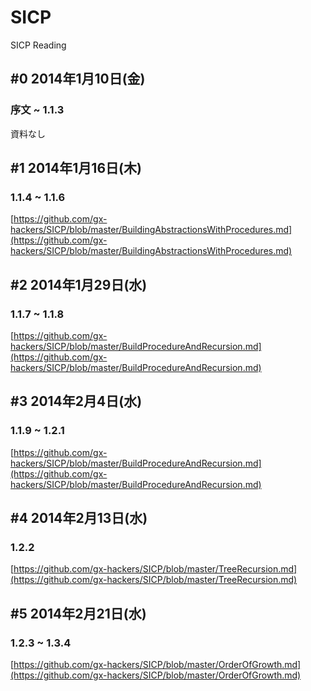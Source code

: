 # SICP

SICP Reading

## #0 2014年1月10日(金)
### 序文 ~ 1.1.3
資料なし

## #1 2014年1月16日(木)
### 1.1.4 ~ 1.1.6
[https://github.com/gx-hackers/SICP/blob/master/BuildingAbstractionsWithProcedures.md](https://github.com/gx-hackers/SICP/blob/master/BuildingAbstractionsWithProcedures.md)

## #2 2014年1月29日(水)
### 1.1.7 ~ 1.1.8
[https://github.com/gx-hackers/SICP/blob/master/BuildProcedureAndRecursion.md](https://github.com/gx-hackers/SICP/blob/master/BuildProcedureAndRecursion.md)

## #3 2014年2月4日(水)
### 1.1.9 ~ 1.2.1
[https://github.com/gx-hackers/SICP/blob/master/BuildProcedureAndRecursion.md](https://github.com/gx-hackers/SICP/blob/master/BuildProcedureAndRecursion.md)

## #4 2014年2月13日(水)
### 1.2.2
[https://github.com/gx-hackers/SICP/blob/master/TreeRecursion.md](https://github.com/gx-hackers/SICP/blob/master/TreeRecursion.md)

## #5 2014年2月21日(水)
### 1.2.3 ~ 1.3.4
[https://github.com/gx-hackers/SICP/blob/master/OrderOfGrowth.md](https://github.com/gx-hackers/SICP/blob/master/OrderOfGrowth.md)
